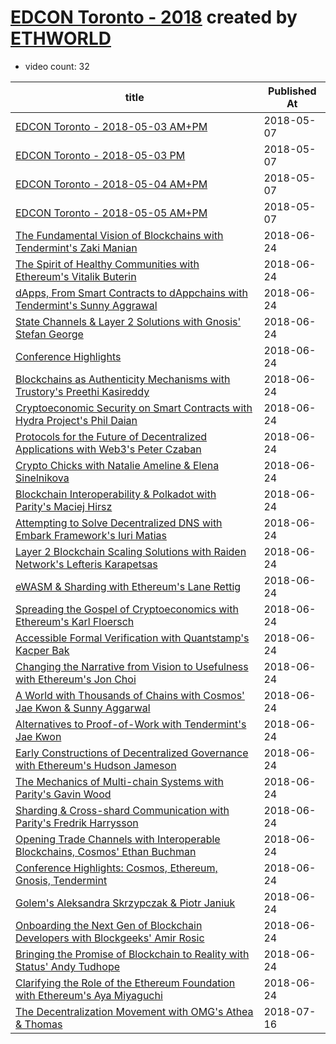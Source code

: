 # [EDCON Toronto - 2018](https://www.youtube.com/playlist?list=PL6-IF807eaBG5sH-SQXlosqKRM2BZkrqw) created by [ETHWORLD](https://www.youtube.com/channel/UC7tELjcjz84KlbQJf0t-euQ)

* video count: 32 

| title                                                                                                                          | Published At |
| ----------------------------------------------------------------------------------------------------------------------------- | ------------ |
| [EDCON Toronto - 2018-05-03 AM+PM](https://www.youtube.com/watch?v=vlLFQqfgOPk)                                               | 2018-05-07   |
| [EDCON Toronto - 2018-05-03 PM](https://www.youtube.com/watch?v=JTF0VUm0D7U)                                                  | 2018-05-07   |
| [EDCON Toronto - 2018-05-04 AM+PM](https://www.youtube.com/watch?v=VsZuDJMmVPY)                                               | 2018-05-07   |
| [EDCON Toronto - 2018-05-05 AM+PM](https://www.youtube.com/watch?v=NJ9StJThxZY)                                               | 2018-05-07   |
| [The Fundamental Vision of Blockchains with Tendermint's Zaki Manian](https://www.youtube.com/watch?v=ShwkVsIRtO0)             | 2018-06-24   |
| [The Spirit of Healthy Communities with Ethereum's Vitalik Buterin](https://www.youtube.com/watch?v=fFmTQRZoH9E)               | 2018-06-24   |
| [dApps, From Smart Contracts to dAppchains with Tendermint's Sunny Aggrawal](https://www.youtube.com/watch?v=V6JYN7z_u4g)      | 2018-06-24   |
| [State Channels & Layer 2 Solutions with Gnosis' Stefan George](https://www.youtube.com/watch?v=Pp5Y9IyMpm0)                   | 2018-06-24   |
| [Conference Highlights](https://www.youtube.com/watch?v=Hrgr4Z3GS3c)                                                           | 2018-06-24   |
| [Blockchains as Authenticity Mechanisms with Trustory's Preethi Kasireddy](https://www.youtube.com/watch?v=UxUjXvU0xgo)        | 2018-06-24   |
| [Cryptoeconomic Security on Smart Contracts with Hydra Project's Phil Daian](https://www.youtube.com/watch?v=ck4axKVG5jo)      | 2018-06-24   |
| [Protocols for the Future of Decentralized Applications with Web3's Peter Czaban](https://www.youtube.com/watch?v=sDOzEJ8fW10) | 2018-06-24   |
| [Crypto Chicks with Natalie Ameline & Elena Sinelnikova](https://www.youtube.com/watch?v=M8mtTCsWYh0)                          | 2018-06-24   |
| [Blockchain Interoperability & Polkadot with Parity's Maciej Hirsz](https://www.youtube.com/watch?v=jb37IaiT59o)               | 2018-06-24   |
| [Attempting to Solve Decentralized DNS with Embark Framework's Iuri Matias](https://www.youtube.com/watch?v=z8uWp6sspwA)       | 2018-06-24   |
| [Layer 2 Blockchain Scaling Solutions with Raiden Network's Lefteris Karapetsas](https://www.youtube.com/watch?v=xp4_-COEh_4)  | 2018-06-24   |
| [eWASM & Sharding with Ethereum's Lane Rettig](https://www.youtube.com/watch?v=oWvzHRcw2_s)                                    | 2018-06-24   |
| [Spreading the Gospel of Cryptoeconomics with Ethereum's Karl Floersch](https://www.youtube.com/watch?v=G7Oh1FZnV7k)           | 2018-06-24   |
| [Accessible Formal Verification with Quantstamp's Kacper Bak](https://www.youtube.com/watch?v=-QsDSILIpTY)                     | 2018-06-24   |
| [Changing the Narrative from Vision to Usefulness with Ethereum's Jon Choi](https://www.youtube.com/watch?v=7p-iP-OWCUs)       | 2018-06-24   |
| [A World with Thousands of Chains with Cosmos' Jae Kwon & Sunny Aggarwal](https://www.youtube.com/watch?v=tnkIPTwvgn4)         | 2018-06-24   |
| [Alternatives to Proof-of-Work with Tendermint's Jae Kwon](https://www.youtube.com/watch?v=HMwx70pcVtQ)                        | 2018-06-24   |
| [Early Constructions of Decentralized Governance with Ethereum's Hudson Jameson](https://www.youtube.com/watch?v=DnO7a8Kjmxg)  | 2018-06-24   |
| [The Mechanics of Multi-chain Systems with Parity's Gavin Wood](https://www.youtube.com/watch?v=-FTwRR2Llqw)                   | 2018-06-24   |
| [Sharding & Cross-shard Communication with Parity's Fredrik Harrysson](https://www.youtube.com/watch?v=azPs9J2o1_8)            | 2018-06-24   |
| [Opening Trade Channels with Interoperable Blockchains, Cosmos' Ethan Buchman](https://www.youtube.com/watch?v=MAF3FBcViR0)    | 2018-06-24   |
| [Conference Highlights: Cosmos, Ethereum, Gnosis, Tendermint](https://www.youtube.com/watch?v=O3k8TVFPJgk)                     | 2018-06-24   |
| [Golem's Aleksandra Skrzypczak & Piotr Janiuk](https://www.youtube.com/watch?v=oVCNhB1uftY)                                    | 2018-06-24   |
| [Onboarding the Next Gen of Blockchain Developers with Blockgeeks' Amir Rosic](https://www.youtube.com/watch?v=4VnC7nW5ymk)    | 2018-06-24   |
| [Bringing the Promise of Blockchain to Reality with Status' Andy Tudhope](https://www.youtube.com/watch?v=GqjH9VQ3i2U)         | 2018-06-24   |
| [Clarifying the Role of the Ethereum Foundation with Ethereum's Aya Miyaguchi](https://www.youtube.com/watch?v=r3GhsbhsdSg)    | 2018-06-24   |
| [The Decentralization Movement with OMG's Athea & Thomas](https://www.youtube.com/watch?v=jQnwRp30dkU)                         | 2018-07-16   |